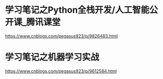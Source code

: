 # 学习笔记之Python全栈开发/人工智能公开课_腾讯课堂
https://www.cnblogs.com/pegasus923/p/9826483.html
# 学习笔记之机器学习实战
https://www.cnblogs.com/pegasus923/p/9612584.html
